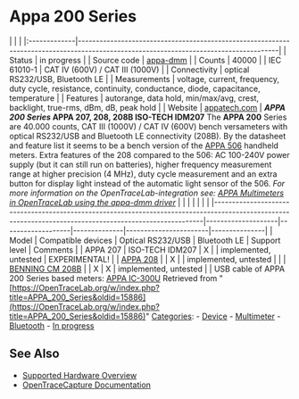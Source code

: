 # Appa 200 Series

| | | |:-------------|--------------------------------------------------------------------------------------------------------------------------------------| | Status | in progress | | Source code | [appa-dmm](http://github.com/OpenTraceLab/?p=OpenTraceCapture.git;a=tree;f=src/hardware/appa-dmm) | | Counts | 40000 | | IEC 61010-1 | CAT IV (600V) / CAT III (1000V) | | Connectivity | optical RS232/USB, Bluetooth LE | | Measurements | voltage, current, frequency, duty cycle, resistance, continuity, conductance, diode, capacitance, temperature | | Features | autorange, data hold, min/max/avg, crest, backlight, true-rms, dBm, dB, peak hold | | Website | [appatech.com](http://www.appatech.com/en/product-c162925/APPA-170-Series.html) | **_APPA 200 Series_ APPA 207, 208, 208B ISO-TECH IDM207** The **APPA 200** Series are 40.000 counts, CAT III (1000V) / CAT IV (600V) bench versameters with optical RS232/USB and Bluetooth LE connectivity (208B). By the datasheet and feature list it seems to be a bench version of the [APPA 506](APPA_500_Series.html "APPA 500 Series") handheld meters. Extra features of the 208 compared to the 506: AC 100-240V power supply (but it can still run on batteries), higher frequency measurement range at higher precision (4 MHz), duty cycle measurement and an extra button for display light instead of the automatic light sensor of the 506. *For more information on the OpenTraceLab-integration see: [APPA Multimeters in OpenTraceLab using the appa-dmm driver](APPA_Multimeters.html "APPA Multimeters")* | | | | | | | |---------------------------------------------------------------------------------------------------------------------------------------------------------|--------------------|-------------------|--------------|-----------------------|---------------| | Model | Compatible devices | Optical RS232/USB | Bluetooth LE | Support level | Comments | | APPA 207 | ISO-TECH IDM207 | X | | implemented, untested | EXPERIMENTAL! | | [APPA 208](http://www.appatech.com/en/product-553934/APPA-200-SERIES-VERSAMETERS-APPA-208.html) | | X | | implemented, untested | | | [BENNING CM 208B](http://www.appatech.com/en/product-553935/APPA-200-SERIES-VERSAMETERS-APPA-208B.html) | | X | X | implemented, untested | | USB cable of APPA 200 Series based meters: [APPA IC-300U](Device_cables.html#APPA_IC-300U "Device cables") 
Retrieved from "[https://OpenTraceLab.org/w/index.php?title=APPA_200_Series&oldid=15886](https://OpenTraceLab.org/w/index.php?title=APPA_200_Series&oldid=15886)" 
[Categories](specialcategories-specialcategories.md): \- [Device](./Category:Device.html "Category:Device") \- [Multimeter](./Category:Multimeter.html "Category:Multimeter") \- [Bluetooth](./Category:Bluetooth.html "Category:Bluetooth") \- [In progress](./Category:In_progress.html "Category:In progress")

## See Also
- [Supported Hardware Overview](../supported-hardware.md)
- [OpenTraceCapture Documentation](../../opentracecapture/overview.md)

